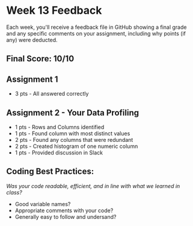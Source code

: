 # Week 13 Feedback
Each week, you'll receive a feedback file in GitHub showing a final grade and any specific comments on your assignment, including why points (if any) were deducted.


## Final Score: 10/10


## Assignment 1
* 3 pts - All answered correctly

## Assignment 2 - Your Data Profiling
* 1 pts - Rows and Columns identified
* 1 pts - Found column with most distinct values
* 2 pts - Found any columns that were redundant
* 2 pts - Created histogram of one numeric column
* 1 pts - Provided discussion in Slack

## Coding Best Practices:
_Was your code readable, efficient, and in line with what we learned in class?_
* Good variable names?
* Appropriate comments with your code?
* Generally easy to follow and undersand?
